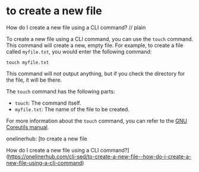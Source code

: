 # to create a new file

How do I create a new file using a CLI command?
// plain

To create a new file using a CLI command, you can use the `touch` command. This command will create a new, empty file. For example, to create a file called `myfile.txt`, you would enter the following command:

```
touch myfile.txt
```

This command will not output anything, but if you check the directory for the file, it will be there.

The `touch` command has the following parts:

* `touch`: The command itself.
* `myfile.txt`: The name of the file to be created.

For more information about the `touch` command, you can refer to the [GNU Coreutils manual](https://www.gnu.org/software/coreutils/manual/html_node/touch-invocation.html).

onelinerhub: [to create a new file

How do I create a new file using a CLI command?](https://onelinerhub.com/cli-sed/to-create-a-new-file--how-do-i-create-a-new-file-using-a-cli-command)
